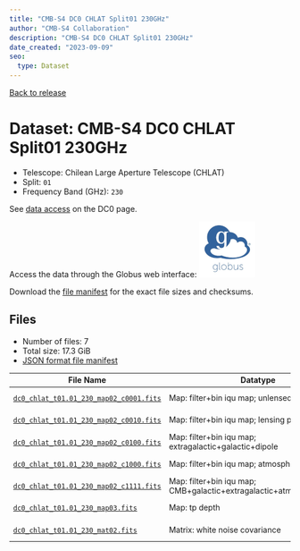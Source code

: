 ```yaml
---
title: "CMB-S4 DC0 CHLAT Split01 230GHz"
author: "CMB-S4 Collaboration"
description: "CMB-S4 DC0 CHLAT Split01 230GHz"
date_created: "2023-09-09"
seo:
  type: Dataset
---
```


[Back to release](./dc0.html#datasets)

# Dataset: CMB-S4 DC0 CHLAT Split01 230GHz

- Telescope: Chilean Large Aperture Telescope (CHLAT) 
- Split: `01`
- Frequency Band (GHz): `230`

See [data access](./dc0.html#data-access) on the DC0 page.

Access the data through the Globus web interface: [![Download via Globus](images/globus-logo.png)](https://app.globus.org/file-manager?origin_id=c9dc477a-3db5-4946-874d-a5dc7efcabcf&origin_path=%2Fdatareleases%2Fdc0%2Fmission%2Fchlat%2Fsplit01%2F230%2F)

Download the [file manifest](https://g-9fdb0b.6b7bd8.0ec8.data.globus.org/datareleases/dc0/mission/chlat/split01/230/manifest.json) for the exact file sizes and checksums.

## Files

- Number of files: 7
- Total size: 17.3 GiB
- [JSON format file manifest](https://g-9fdb0b.6b7bd8.0ec8.data.globus.org/datareleases/dc0/mission/chlat/split01/230/manifest.json)

|                                                                                File Name                                                                                |                               Datatype                               |  Size   |
| ----------------------------------------------------------------------------------------------------------------------------------------------------------------------- | -------------------------------------------------------------------- | ------- |
| [`dc0_chlat_t01.01_230_map02_c0001.fits`](https://g-9fdb0b.6b7bd8.0ec8.data.globus.org/datareleases/dc0/mission/chlat/split01/230/dc0_chlat_t01.01_230_map02_c0001.fits) | Map: filter+bin iqu map; unlensed primary CMB                        | 2.3 GiB |
| [`dc0_chlat_t01.01_230_map02_c0010.fits`](https://g-9fdb0b.6b7bd8.0ec8.data.globus.org/datareleases/dc0/mission/chlat/split01/230/dc0_chlat_t01.01_230_map02_c0010.fits) | Map: filter+bin iqu map; lensing perturbation                        | 2.3 GiB |
| [`dc0_chlat_t01.01_230_map02_c0100.fits`](https://g-9fdb0b.6b7bd8.0ec8.data.globus.org/datareleases/dc0/mission/chlat/split01/230/dc0_chlat_t01.01_230_map02_c0100.fits) | Map: filter+bin iqu map; extragalactic+galactic+dipole               | 2.3 GiB |
| [`dc0_chlat_t01.01_230_map02_c1000.fits`](https://g-9fdb0b.6b7bd8.0ec8.data.globus.org/datareleases/dc0/mission/chlat/split01/230/dc0_chlat_t01.01_230_map02_c1000.fits) | Map: filter+bin iqu map; atmosphere+noise                            | 2.3 GiB |
| [`dc0_chlat_t01.01_230_map02_c1111.fits`](https://g-9fdb0b.6b7bd8.0ec8.data.globus.org/datareleases/dc0/mission/chlat/split01/230/dc0_chlat_t01.01_230_map02_c1111.fits) | Map: filter+bin iqu map; CMB+galactic+extragalactic+atmosphere+noise | 2.3 GiB |
| [`dc0_chlat_t01.01_230_map03.fits`](https://g-9fdb0b.6b7bd8.0ec8.data.globus.org/datareleases/dc0/mission/chlat/split01/230/dc0_chlat_t01.01_230_map03.fits)             | Map: tp depth                                                        | 1.5 GiB |
| [`dc0_chlat_t01.01_230_mat02.fits`](https://g-9fdb0b.6b7bd8.0ec8.data.globus.org/datareleases/dc0/mission/chlat/split01/230/dc0_chlat_t01.01_230_mat02.fits)             | Matrix: white noise covariance                                       | 4.5 GiB |

